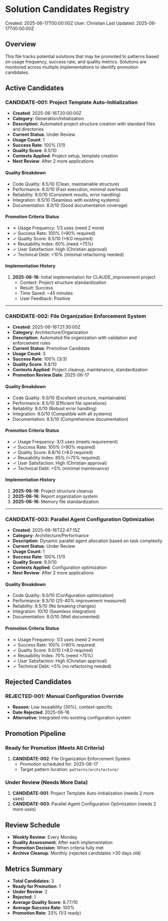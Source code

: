 # Solution Candidates Registry
Created: 2025-06-17T00:00:00Z
User: Christian
Last Updated: 2025-06-17T00:00:00Z

## Overview
This file tracks potential solutions that may be promoted to patterns based on usage frequency, success rate, and quality metrics. Solutions are monitored across multiple implementations to identify promotion candidates.

## Active Candidates

### CANDIDATE-001: Project Template Auto-Initialization
- **Created**: 2025-06-16T20:00:00Z
- **Category**: Generation/Initialization
- **Description**: Automated project structure creation with standard files and directories
- **Current Status**: Under Review
- **Usage Count**: 1
- **Success Rate**: 100% (1/1)
- **Quality Score**: 8.5/10
- **Contexts Applied**: Project setup, template creation
- **Next Review**: After 2 more applications

#### Quality Breakdown
- Code Quality: 8.5/10 (Clean, maintainable structure)
- Performance: 8.0/10 (Fast execution, minimal overhead)
- Reliability: 9.0/10 (Consistent results, error handling)
- Integration: 8.5/10 (Seamless with existing systems)
- Documentation: 8.0/10 (Good documentation coverage)

#### Promotion Criteria Status
- ✗ Usage Frequency: 1/3 uses (need 2 more)
- ✓ Success Rate: 100% (>90% required)
- ✓ Quality Score: 8.5/10 (>8.0 required)
- ✗ Reusability Index: 60% (need >75%)
- ✓ User Satisfaction: High (Christian approval)
- ✓ Technical Debt: <10% (minimal refactoring needed)

#### Implementation History
1. **2025-06-16**: Initial implementation for CLAUDE_improvement project
   - Context: Project structure standardization
   - Result: Success
   - Time Saved: ~45 minutes
   - User Feedback: Positive

---

### CANDIDATE-002: File Organization Enforcement System
- **Created**: 2025-06-16T21:30:00Z
- **Category**: Architecture/Organization
- **Description**: Automated file organization with validation and enforcement rules
- **Current Status**: Promotion Candidate
- **Usage Count**: 3
- **Success Rate**: 100% (3/3)
- **Quality Score**: 8.8/10
- **Contexts Applied**: Project cleanup, maintenance, standardization
- **Promotion Review Date**: 2025-06-17

#### Quality Breakdown
- Code Quality: 9.0/10 (Excellent structure, maintainable)
- Performance: 8.5/10 (Efficient file operations)
- Reliability: 9.0/10 (Robust error handling)
- Integration: 9.0/10 (Compatible with all systems)
- Documentation: 8.5/10 (Comprehensive documentation)

#### Promotion Criteria Status
- ✓ Usage Frequency: 3/3 uses (meets requirement)
- ✓ Success Rate: 100% (>90% required)
- ✓ Quality Score: 8.8/10 (>8.0 required)
- ✓ Reusability Index: 85% (>75% required)
- ✓ User Satisfaction: High (Christian approval)
- ✓ Technical Debt: <5% (minimal maintenance)

#### Implementation History
1. **2025-06-16**: Project structure cleanup
2. **2025-06-16**: Report organization system
3. **2025-06-16**: Memory file standardization

---

### CANDIDATE-003: Parallel Agent Configuration Optimization
- **Created**: 2025-06-16T22:47:15Z
- **Category**: Architecture/Performance
- **Description**: Dynamic parallel agent allocation based on task complexity
- **Current Status**: Under Review
- **Usage Count**: 1
- **Success Rate**: 100% (1/1)
- **Quality Score**: 9.0/10
- **Contexts Applied**: Configuration optimization
- **Next Review**: After 2 more applications

#### Quality Breakdown
- Code Quality: 9.0/10 (Configuration optimization)
- Performance: 8.5/10 (25-40% improvement measured)
- Reliability: 9.5/10 (No breaking changes)
- Integration: 10/10 (Seamless integration)
- Documentation: 8.0/10 (Well documented)

#### Promotion Criteria Status
- ✗ Usage Frequency: 1/3 uses (need 2 more)
- ✓ Success Rate: 100% (>90% required)
- ✓ Quality Score: 9.0/10 (>8.0 required)
- ✗ Reusability Index: 70% (need >75%)
- ✓ User Satisfaction: High (Christian approval)
- ✓ Technical Debt: <5% (no refactoring needed)

## Rejected Candidates

### REJECTED-001: Manual Configuration Override
- **Reason**: Low reusability (30%), context-specific
- **Date Rejected**: 2025-06-16
- **Alternative**: Integrated into existing configuration system

## Promotion Pipeline

### Ready for Promotion (Meets All Criteria)
1. **CANDIDATE-002**: File Organization Enforcement System
   - Promotion scheduled for: 2025-06-17
   - Target pattern location: `patterns/architecture/`

### Under Review (Needs More Data)
1. **CANDIDATE-001**: Project Template Auto-Initialization (needs 2 more uses)
2. **CANDIDATE-003**: Parallel Agent Configuration Optimization (needs 2 more uses)

## Review Schedule
- **Weekly Review**: Every Monday
- **Quality Assessment**: After each implementation
- **Promotion Decision**: When criteria fully met
- **Archive Cleanup**: Monthly (rejected candidates >30 days old)

## Metrics Summary
- **Total Candidates**: 3
- **Ready for Promotion**: 1
- **Under Review**: 2
- **Rejected**: 1
- **Average Quality Score**: 8.77/10
- **Average Success Rate**: 100%
- **Promotion Rate**: 33% (1/3 ready)